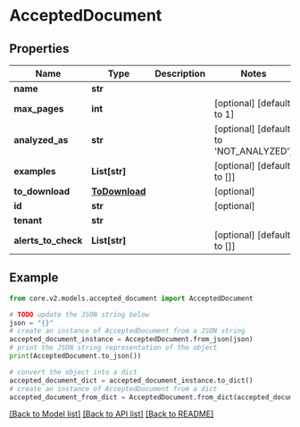 # AcceptedDocument


## Properties

Name | Type | Description | Notes
------------ | ------------- | ------------- | -------------
**name** | **str** |  | 
**max_pages** | **int** |  | [optional] [default to 1]
**analyzed_as** | **str** |  | [optional] [default to 'NOT_ANALYZED']
**examples** | **List[str]** |  | [optional] [default to []]
**to_download** | [**ToDownload**](ToDownload.md) |  | [optional] 
**id** | **str** |  | [optional] 
**tenant** | **str** |  | 
**alerts_to_check** | **List[str]** |  | [optional] [default to []]

## Example

```python
from core.v2.models.accepted_document import AcceptedDocument

# TODO update the JSON string below
json = "{}"
# create an instance of AcceptedDocument from a JSON string
accepted_document_instance = AcceptedDocument.from_json(json)
# print the JSON string representation of the object
print(AcceptedDocument.to_json())

# convert the object into a dict
accepted_document_dict = accepted_document_instance.to_dict()
# create an instance of AcceptedDocument from a dict
accepted_document_from_dict = AcceptedDocument.from_dict(accepted_document_dict)
```
[[Back to Model list]](../README.md#documentation-for-models) [[Back to API list]](../README.md#documentation-for-api-endpoints) [[Back to README]](../README.md)


